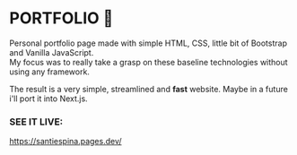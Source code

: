 # PORTFOLIO 🧳

Personal portfolio page made with simple HTML, CSS, little bit of Bootstrap and Vanilla JavaScript.  
My focus was to really take a grasp on these baseline technologies without using any framework.

The result is a very simple, streamlined and **fast** website. Maybe in a future i'll port it into Next.js.

### SEE IT LIVE:

https://santiespina.pages.dev/
